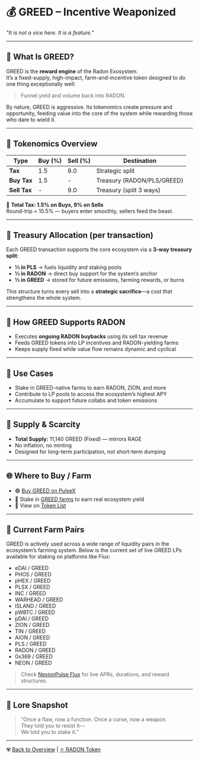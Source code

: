 # 💰 GREED – Incentive Weaponized  
*"It is not a vice here. It is a feature."*

---

## 🧬 What Is GREED?

GREED is the **reward engine** of the Radon Exosystem.  
It’s a fixed-supply, high-impact, farm-and-incentive token designed to do one thing exceptionally well:

> Funnel yield and volume back into RADON.

By nature, GREED is aggressive. Its tokenomics create pressure and opportunity, feeding value into the core of the system while rewarding those who dare to wield it.

---

## 💸 Tokenomics Overview

| Type          | Buy (%) | Sell (%) | Destination         |
|---------------|---------|----------|----------------------|
| **Tax**       | 1.5     | 9.0      | Strategic split      |
| **Buy Tax**   | 1.5     | -        | Treasury (RADON/PLS/GREED) |
| **Sell Tax**  | -       | 9.0      | Treasury (split 3 ways) |

🧮 **Total Tax: 1.5% on Buys, 9% on Sells**  
Round-trip = 10.5% — buyers enter smoothly, sellers feed the beast.

---

## 🧪 Treasury Allocation (per transaction)

Each GREED transaction supports the core ecosystem via a **3-way treasury split**:

- **⅓ in PLS** → fuels liquidity and staking pools  
- **⅓ in RADON** → direct buy support for the system’s anchor  
- **⅓ in GREED** → stored for future emissions, farming rewards, or burns

This structure turns every sell into a **strategic sacrifice**—a cost that strengthens the whole system.

---

## 🔁 How GREED Supports RADON

- Executes **ongoing RADON buybacks** using its sell tax revenue  
- Feeds GREED tokens into LP incentives and RADON-yielding farms  
- Keeps supply fixed while value flow remains dynamic and cyclical

---

## 🌾 Use Cases

- Stake in GREED-native farms to earn RADON, ZION, and more  
- Contribute to LP pools to access the ecosystem’s highest APY  
- Accumulate to support future collabs and token emissions

---

## 🔢 Supply & Scarcity

- **Total Supply:** 11,140 GREED (Fixed) — mirrors RAGE  
- No inflation, no minting  
- Designed for long-term participation, not short-term dumping

---

## 🌐 Where to Buy / Farm

- 🟢 [Buy GREED on PulseX](https://pulsex.com)  
- 🌾 Stake in [GREED farms](https://radon86.xyz) to earn real ecosystem yield  
- 📜 View on [Token List](./token-list.md)

---

## 🌾 Current Farm Pairs

GREED is actively used across a wide range of liquidity pairs in the ecosystem’s farming system. Below is the current set of live GREED LPs available for staking on platforms like Flux:

- eDAI / GREED  
- PHOS / GREED  
- pHEX / GREED  
- PLSX / GREED  
- INC / GREED  
- WARHEAD / GREED  
- ISLAND / GREED  
- pWBTC / GREED  
- pDAI / GREED  
- ZION / GREED  
- TIN / GREED  
- AION / GREED  
- PLS / GREED  
- RADON / GREED  
- 0x369 / GREED  
- NEON / GREED

> Check [NexionPulse Flux](https://nexionpulse.com/Flux) for live APRs, durations, and reward structures.

---

## 🧙 Lore Snapshot

> “Once a flaw, now a function. Once a curse, now a weapon.  
> They told you to resist it—  
> We told you to stake it.”

---

☢️ [Back to Overview](./README.md) | [⚛️ RADON Token](./radon-token.md)
```
